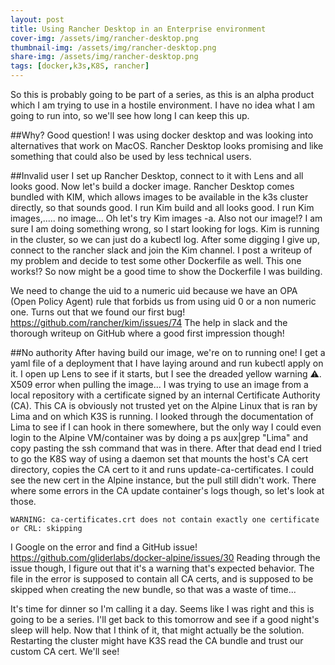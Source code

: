 ```yaml
---
layout: post
title: Using Rancher Desktop in an Enterprise environment
cover-img: /assets/img/rancher-desktop.png
thumbnail-img: /assets/img/rancher-desktop.png
share-img: /assets/img/rancher-desktop.png
tags: [docker,k3s,K8S, rancher]
---
```


So this is probably going to be part of a series, as this is an alpha product which I am trying to use in a hostile environment. I have no idea what I am going to run into, so we'll see how long I can keep this up.

##Why?
Good question! I was using docker desktop and was looking into alternatives that work on MacOS. Rancher Desktop looks promising and like something that could also be used by less technical users.

##Invalid user
I set up Rancher Desktop, connect to it with Lens and all looks good. Now let's build a docker image. Rancher Desktop comes bundled with KIM, which allows images to be available in the k3s cluster directly, so that sounds good. I run Kim build and all looks good. I run Kim images,..... no image... Oh let's try Kim images -a. Also not our image!?
I am sure I am doing something wrong, so I start looking for logs. Kim is running in the cluster, so we can just do a kubectl log. After some digging I give up, connect to the rancher slack and join the Kim channel. I post a writeup of my problem and decide to test some other Dockerfile as well. This one works!?
So now might be a good time to show the Dockerfile I was building.


We need to change the uid to a numeric uid because we have an OPA (Open Policy Agent) rule that forbids us from using uid 0 or a non numeric one. Turns out that we found our first bug!
https://github.com/rancher/kim/issues/74
The help in slack and the thorough writeup on GitHub where a good first impression though!

##No authority
After having build our image, we're on to running one! I get a yaml file of a deployment that I have laying around and run kubectl apply on it. I open up Lens to see if it starts, but I see the dreaded yellow warning ⚠️. X509 error when pulling the image...
I was trying to use an image from a local repository with a certificate signed by an internal Certificate Authority (CA). This CA is obviously not trusted yet on the Alpine Linux that is ran by Lima and on which K3S is running. I looked through the documentation of Lima to see if I can hook in there somewhere, but the only way I could even login to the Alpine VM/container was by doing a ps aux|grep "Lima" and copy pasting the ssh command that was in there.
After that dead end I tried to go the K8S way of using a daemon set that mounts the host's CA cert directory, copies the CA cert to it and runs update-ca-certificates. I could see the new cert in the Alpine instance, but the pull still didn't work. There where some errors in the CA update container's logs though, so let's look at those.
~~~
WARNING: ca-certificates.crt does not contain exactly one certificate or CRL: skipping
~~~
I Google on the error and find a GitHub issue!
https://github.com/gliderlabs/docker-alpine/issues/30
Reading through the issue though, I figure out that it's a warning that's expected behavior. The file in the error is supposed to contain all CA certs, and is supposed to be skipped when creating the new bundle, so that was a waste of time...

It's time for dinner so I'm calling it a day. Seems like I was right and this is going to be a series. I'll  get back to this tomorrow and see if a good night's sleep will help. Now that I think of it, that might actually be the solution. Restarting the cluster might have K3S read the CA bundle and trust our custom CA cert. We'll see!
